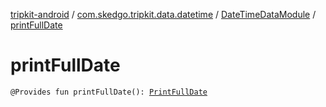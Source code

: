 [tripkit-android](../../index.md) / [com.skedgo.tripkit.data.datetime](../index.md) / [DateTimeDataModule](index.md) / [printFullDate](./print-full-date.md)

# printFullDate

`@Provides fun printFullDate(): `[`PrintFullDate`](../../skedgo.tripkit.datetime/-print-full-date/index.md)